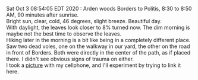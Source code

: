Sat Oct  3 08:54:05 EDT 2020 : Arden woods Borders to Politis, 8:30 to 8:50 AM, 90 minutes after sunrise.  
Bright sun, clear, cold, 46 degrees, slight breeze.  Beautiful day.  
With daylight, the leaves look closer to 8% turned now. The dim morning is maybe not the best time to observe the leaves.  
Hiking later in the morning is a bit like being in a completely different place.  Saw two dead voles, one on the walkway in our yard, the other on the road in front of Borders. Both were directly in the center of the path, as if placed there.  I didn't see obvious signs of trauma on either.  
I took a [picture](/assets/IMG_20201003_084540982.jpg) with my cellphone, and I'll experiment by trying to link it here.
